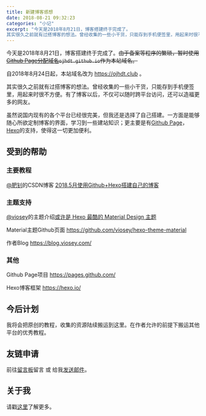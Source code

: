 ```yaml
---
title: 新建博客感想
date: 2018-08-21 09:32:23
categories: "小记"
excerpt: "今天是2018年8月21日，博客搭建终于完成了。
其实很久之前就有过搭博客的想法。曾经收集的一些小干货，只能存到手机便签里，用起来时很不方便。有了博客以后，不仅可以随时跨平台访问，还可以造福更多的网友。"
---
```

今天是2018年8月21日，博客搭建终于完成了。~~由于备案等程序的繁琐，暂时使用[Github Page分配域名](https://ojhdt.github.io)`ojhdt.github.io`作为本站域名。~~

自2018年8月24日起，本站域名改为 https://ojhdt.club 。

其实很久之前就有过搭博客的想法。曾经收集的一些小干货，只能存到手机便签里，用起来时很不方便。有了博客以后，不仅可以随时跨平台访问，还可以造福更多的网友。

虽然说国内现有的各个平台已经很完美，但我还是选择了自己搭建。一方面是能够随心所欲定制博客的界面，学习到一些建站知识；更主要是有[Github Page](https://pages.github.com/)，[Hexo](https://hexo.io/)的支持，使得这一切更加便利。

## 受到的帮助

### 主要教程

[@肥钊](https://blog.csdn.net/weixin_39879178/article/details/80319392)的CSDN博客
[2018.5月使用Github+Hexo搭建自己的博客](https://blog.csdn.net/weixin_39879178/article/details/80319392)

### 主题支持

[@viosey](https://www.jianshu.com/u/69be114b842c)的主题介绍[或许是 Hexo 最酷的 Material Design 主题](https://www.jianshu.com/p/fb7abff59c01)

Material主题Github页面 https://github.com/viosey/hexo-theme-material

作者Blog https://blog.viosey.com/

### 其他

Github Page项目 https://pages.github.com/

Hexo博客框架 https://hexo.io/

## 今后计划
我将会把原创的教程，收集的资源陆续搬运到这里。在作者允许的前提下搬运其他平台的优秀教程。

## 友链申请
前往[留言板](https://ojhdt.club/board/)留言 或 
给我[发送邮件](mailto:%20ojhdtmail@gmail.com)。

## 关于我
请戳[这里](https://ojhdt.club/about/)了解更多。

